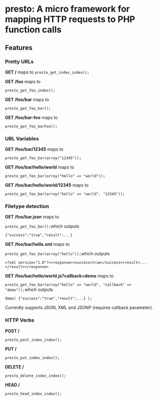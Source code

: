# presto: A micro framework for mapping HTTP requests to PHP function calls

## Features

### Pretty URLs

**GET /** maps to
```presto_get_index_index();```

**GET /foo** maps to

```presto_get_foo_index();```

**GET /foo/bar** maps to

```presto_get_foo_bar();```

**GET /foo/bar-foo** maps to

```presto_get_foo_barFoo();```

### URL Variables

**GET /foo/bar/12345** maps to

```presto_get_foo_bar(array("12345"));```

**GET /foo/bar/hello/world** maps to

```presto_get_foo_bar(array("hello" => "world"));```

**GET /foo/bar/hello/world/12345** maps to

```presto_get_foo_bar(array("hello" => "world", "12345"));```

### Filetype detection

**GET /foo/bar.json** maps to

```presto_get_foo_bar();```which outputs

```{"success":"true","result":...}```

**GET /foo/bar/hello.xml** maps to

```presto_get_foo_bar(array("hello"));```which outputs

```<?xml version="1.0"?><response><success>true</success><result>...</result></response>```

**GET /foo/bar/hello/world.js?callback=demo** maps to

```presto_get_foo_bar(array("hello" => "world", "callback" => "demo"));```which outputs

```demo( {"success":"true","result":...} );```

Currently supports JSON, XML and JSONP (requires callback parameter).

### HTTP Verbs

**POST /**

```presto_post_index_index();```

**PUT /**

```presto_put_index_index();```

**DELETE /**

```presto_delete_index_index();```

**HEAD /**

```presto_head_index_index();```
 
